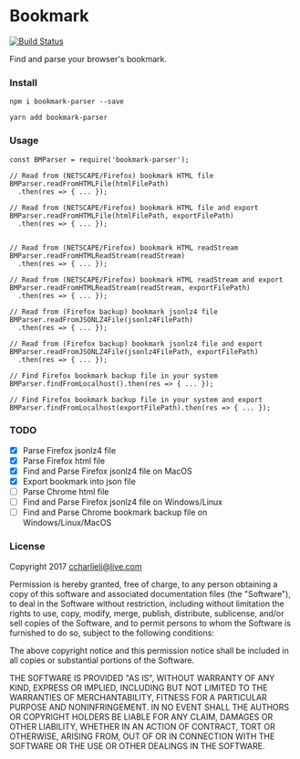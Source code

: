 # Bookmark

[![Build Status](https://travis-ci.org/CCharlieLi/Bookmark.svg?branch=master)](https://travis-ci.org/CCharlieLi/Bookmark)

Find and parse your browser's bookmark.

### Install

```
npm i bookmark-parser --save

yarn add bookmark-parser
```

### Usage

```
const BMParser = require('bookmark-parser');

// Read from (NETSCAPE/Firefox) bookmark HTML file
BMParser.readFromHTMLFile(htmlFilePath)
  .then(res => { ... });

// Read from (NETSCAPE/Firefox) bookmark HTML file and export
BMParser.readFromHTMLFile(htmlFilePath, exportFilePath)
  .then(res => { ... });


// Read from (NETSCAPE/Firefox) bookmark HTML readStream
BMParser.readFromHTMLReadStream(readStream)
  .then(res => { ... });

// Read from (NETSCAPE/Firefox) bookmark HTML readStream and export
BMParser.readFromHTMLReadStream(readStream, exportFilePath)
  .then(res => { ... });

// Read from (Firefox backup) bookmark jsonlz4 file
BMParser.readFromJSONLZ4File(jsonlz4FilePath)
  .then(res => { ... });

// Read from (Firefox backup) bookmark jsonlz4 file and export
BMParser.readFromJSONLZ4File(jsonlz4FilePath, exportFilePath)
  .then(res => { ... });

// Find Firefox bookmark backup file in your system
BMParser.findFromLocalhost().then(res => { ... });

// Find Firefox bookmark backup file in your system and export
BMParser.findFromLocalhost(exportFilePath).then(res => { ... });
```

### TODO

- [x] Parse Firefox jsonlz4 file
- [x] Parse Firefox html file
- [x] Find and Parse Firefox jsonlz4 file on MacOS
- [x] Export bookmark into json file
- [ ] Parse Chrome html file
- [ ] Find and Parse Firefox jsonlz4 file on Windows/Linux
- [ ] Find and Parse Chrome bookmark backup file on Windows/Linux/MacOS

### License

Copyright 2017 ccharlieli@live.com

Permission is hereby granted, free of charge, to any person obtaining a copy of this software and associated documentation files (the "Software"), to deal in the Software without restriction, including without limitation the rights to use, copy, modify, merge, publish, distribute, sublicense, and/or sell copies of the Software, and to permit persons to whom the Software is furnished to do so, subject to the following conditions:

The above copyright notice and this permission notice shall be included in all copies or substantial portions of the Software.

THE SOFTWARE IS PROVIDED "AS IS", WITHOUT WARRANTY OF ANY KIND, EXPRESS OR IMPLIED, INCLUDING BUT NOT LIMITED TO THE WARRANTIES OF MERCHANTABILITY, FITNESS FOR A PARTICULAR PURPOSE AND NONINFRINGEMENT. IN NO EVENT SHALL THE AUTHORS OR COPYRIGHT HOLDERS BE LIABLE FOR ANY CLAIM, DAMAGES OR OTHER LIABILITY, WHETHER IN AN ACTION OF CONTRACT, TORT OR OTHERWISE, ARISING FROM, OUT OF OR IN CONNECTION WITH THE SOFTWARE OR THE USE OR OTHER DEALINGS IN THE SOFTWARE.
